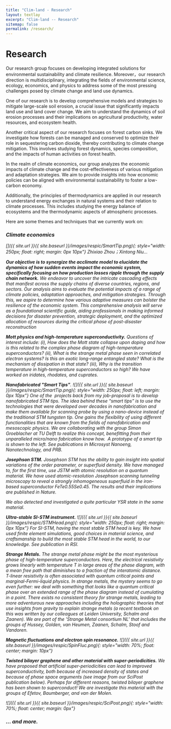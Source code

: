 ```yaml
---
title: "Clim-land - Research"
layout: textlay
excerpt: "Clim-land -- Research"
sitemap: false
permalink: /research/
---
```


# Research

Our research group focuses on developing integrated solutions for environmental sustainability and climate resilience. Moreover，our research direction is multidisciplinary, integrating the fields of environmental science, ecology, economics, and physics to address some of the most pressing challenges posed by climate change and land use dynamics.

One of our research is to develop comprehensive models and strategies to mitigate large-scale soil erosion, a crucial issue that significantly impacts land use and land cover change. We aim to understand the dynamics of soil erosion processes and their implications on agricultural productivity, water resources, and ecosystem health.

Another critical aspect of our research focuses on forest carbon sinks. We investigate how forests can be managed and conserved to optimize their role in sequestering carbon dioxide, thereby contributing to climate change mitigation. This involves studying forest dynamics, species composition, and the impacts of human activities on forest health.

In the realm of climate economics, our group analyzes the economic impacts of climate change and the cost-effectiveness of various mitigation and adaptation strategies. We aim to provide insights into how economic policies can be aligned with environmental sustainability to foster a low-carbon economy.

Additionally, the principles of thermodynamics are applied in our research to understand energy exchanges in natural systems and their relation to climate processes. This includes studying the energy balance of ecosystems and the thermodynamic aspects of atmospheric processes.

Here are some themes and techniques that we currently work on:

### <i>Climate economics

[]({{ site.url }}{{ site.baseurl }}/images/respic/SmartTip.png){: style="width: 250px; float: right; margin: 0px  10px"}
Zhixiao Zhou；Xintong Niu...

**Our objective is to synergize the acclimate model to elucidate the dynamics of how sudden events impact the economic system, specifically focusing on how production losses ripple through the supply chain network.** We endeavor to uncover the intricate cascading effects that manifest across the supply chains of diverse countries, regions, and sectors. Our analysis aims to evaluate the potential impacts of a range of climate policies, adaptation approaches, and mitigation strategies. Through this, we aspire to determine how various adaptive measures can bolster the resilience of the economic system. This comprehensive analysis will serve as a foundational scientific guide, aiding professionals in making informed decisions for disaster prevention, strategic deployment, and the optimized allocation of resources during the critical phase of post-disaster reconstruction


**Mott physics and high-temperature superconductivity.** Questions of interest include: (i), How does the Mott state collapse upon doping and how is this related to the complex phase diagram of high-temperature superconductors? (ii), What is the strange metal phase seen in correlated electron systems? Is this an exotic long-range entangled state? What is the mechanism of dissipation in that state? (iii), Why is the transition temperature in high-temperature superconductors so high? We have worked on iridates, rhodates, and cuprates.

**Nanofabricated "Smart Tips"**.
![]({{ site.url }}{{ site.baseurl }}/images/respic/SmartTip.png){: style="width: 250px; float: left; margin: 0px  10px"}
One of the  projects back from my job-proposal is to develop nanofabricated STM tips. The idea behind these “smart tips” is to use the technologies that were developed over decades in nanofabrication and make them available for scanning probe by using a nano-device instead of the traditional STM tungsten tip. One gains the flexibility of using different functionalities that are known from the fields of nanofabrication and mesoscopic physics. We are collaborating with the group Simon Groeblacher at TU Delft to realize this concept, benefitting from their unparalleled micro/nano fabrication know how.  A prototype of a smart tip is shown to the left. See publications in Microsyst Nanoeng, Nanotechnology, and PRB.

**Josephson STM.** Josephson STM has the ability to gain insight into spatial variations of the order parameter, or superfluid density. We have managed to, for the first time, use JSTM with atomic resolution on a quantum material.
We have used atomic-resolution Josephson scanning tunneling microscopy to reveal a strongly inhomogeneous superfluid in the iron-based superconductor FeTe0.55Se0.45. The results and their implications are published in Nature.

We also detected and investigated a quite particular YSR state in the same material.

**Ultra-stable SI-STM instrument.**  ![]({{ site.url }}{{ site.baseurl }}/images/respic/STMHead.png){: style="width: 250px; float: right; margin: 0px 10px"}
For SI-STM, having the most stable STM head is key. We have used finite element simulations, good choices in material science, and craftsmanship to build the most stable STM head in the world, to our knowledge. See publication in RSI.


**Strange Metals.** The strange metal phase might be the most mysterious phase of high-temperature superconductors. Here, the electrical resistivity grows linearly with temperature T in large areas of the phase diagram, with a mean free path that diminishes to a fraction of the interatomic distance. T-linear resistivity is often associated with quantum critical points and marginal-Fermi-liquid physics. In strange metals, the mystery seems to go even further: we deal with something that looks like a quantum critical phase over an extended range of the phase diagram instead of cumulating in a point. There exists no consistent theory for strange metals, leading to more adventurous new approaches including the holographic theories that use insights from gravity to explain strange metals (a recent textbook on this was written by our colleagues at Leiden University, Schalm and Zaanen).
We are part of the 'Strange Metal consortium NL' that includes the groups of Hussey, Golden, van Heumen, Zaanen, Schalm, Stoof and Vandoren. 

**Magnetic fluctuations and electron spin resonance.**
![]({{ site.url }}{{ site.baseurl }}/images/respic/SpinFluc.png){: style="width: 70%; float: center; margin: 10px"}

**Twisted bilayer graphene and other material with super-periodicities.**
We have proposed that artificial super-periodicities can lead to improved superconductivity, both because of increased density of states and because of phase space arguments (see image from our SciPost publication below). Perhaps for different reasons, twisted bilayer graphene has been shown to superconduct! We are investigate this material with the groups of Efetov, Baumberger, and van der Molen.

![]({{ site.url }}{{ site.baseurl }}/images/respic/SciPost.png){: style="width: 70%; float: center; margin: 0px"}

### ... and more.
